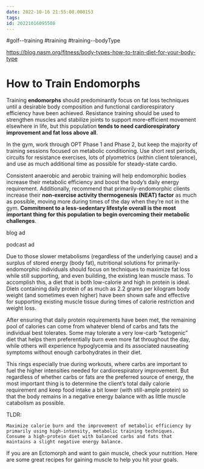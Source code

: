```yaml
---
date: 2022-10-16 21:55:08.000153
tags: 
id: 20221016095508
---
```


#golf--training #training #training--bodyType

https://blog.nasm.org/fitness/body-types-how-to-train-diet-for-your-body-type

# How to Train Endomorphs

Training **endomorphs** should predominantly focus on fat loss techniques until a desirable body composition and functional cardiorespiratory efficiency have been achieved. Resistance training should be used to strengthen muscles and stabilize joints to support more-efficient movement elsewhere in life, but this population **tends to need cardiorespiratory improvement and fat loss above all**.

In the gym, work through OPT Phase 1 and Phase 2, but keep the majority of training sessions focused on metabolic conditioning. Use short rest periods, circuits for resistance exercises, lots of plyometrics (within client tolerance), and use as much additional time as possible for steady-state cardio.

Consistent anaerobic and aerobic training will help endomorphic bodies increase their metabolic efficiency and boost the body’s daily energy requirement. Additionally, recommend that primarily-endomorphic clients increase their **non-exercise activity thermogenesis (NEAT) factor** as much as possible, moving more during times of the day when they’re not in the gym. **Commitment to a less-sedentary lifestyle overall is the most important thing for this population to begin overcoming their metabolic challenges**.

blog ad

podcast ad

Due to those slower metabolisms (regardless of the underlying cause) and a surplus of stored energy (body fat), nutritional solutions for primarily-endomorphic individuals should focus on techniques to maximize fat loss while still supporting, and even building, the existing lean muscle mass. To accomplish this, a diet that is both low-calorie and high in protein is ideal. Diets containing daily protein of as much as 2.2 grams per kilogram body weight (and sometimes even higher) have been shown safe and effective for supporting existing muscle tissue during times of calorie restriction and weight loss.

After ensuring that daily protein requirements have been met, the remaining pool of calories can come from whatever blend of carbs and fats the individual best tolerates. Some may tolerate a very low-carb “ketogenic” diet that helps them preferentially burn even more fat throughout the day, while others will experience hypoglycemia and its associated nauseating symptoms without enough carbohydrates in their diet.

This rings especially true during workouts, where carbs are important to fuel the higher intensities needed for cardiorespiratory improvement. But regardless of whether carbs or fats are the preferred source of energy, the most important thing is to determine the client’s total daily calorie requirement and keep food intake a bit lower (with still-ample protein) so that the body remains in a negative energy balance with as little muscle catabolism as possible.

TLDR:

    Maximize calorie burn and the improvement of metabolic efficiency by primarily using high-intensity, metabolic training techniques.
    Consume a high-protein diet with balanced carbs and fats that maintains a slight negative energy balance.

If you are an Ectomorph and want to gain muscle, check your nutrition. Here are some great recipes for gaining muscle to help you hit your goals. 